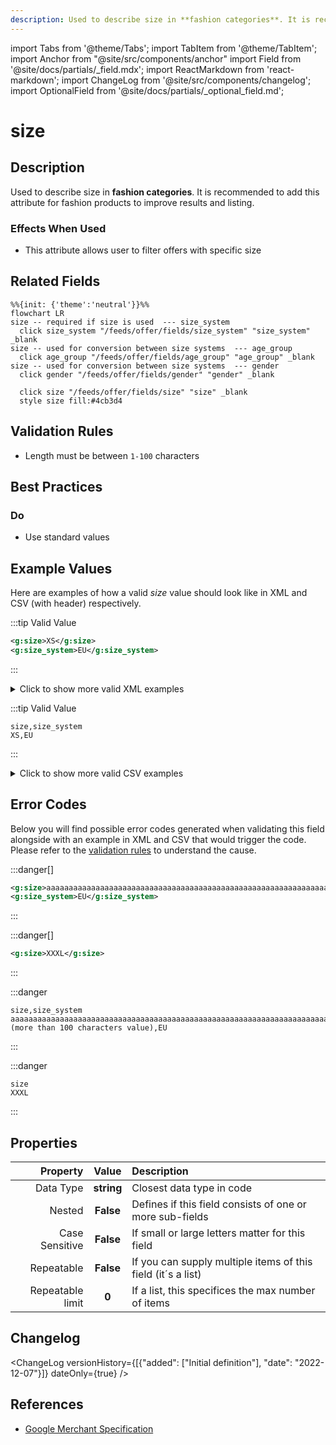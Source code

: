 ```yaml
---
description: Used to describe size in **fashion categories**. It is recommended to add this attribute for fashion products to improve results and listing.
---
```


import Tabs from '@theme/Tabs';
import TabItem from '@theme/TabItem';
import Anchor from "@site/src/components/anchor"
import Field from '@site/docs/partials/_field.mdx';
import ReactMarkdown from 'react-markdown';
import ChangeLog from '@site/src/components/changelog';
import OptionalField from '@site/docs/partials/_optional_field.md';

# size

<OptionalField/>

## Description

Used to describe size in **fashion categories**. It is recommended to add this attribute for fashion products to improve results and listing.



### Effects When Used

- This attribute allows user to filter offers with specific size





## Related Fields

```mermaid
%%{init: {'theme':'neutral'}}%%
flowchart LR
size -- required if size is used  --- size_system
  click size_system "/feeds/offer/fields/size_system" "size_system" _blank
size -- used for conversion between size systems  --- age_group
  click age_group "/feeds/offer/fields/age_group" "age_group" _blank
size -- used for conversion between size systems  --- gender
  click gender "/feeds/offer/fields/gender" "gender" _blank

  click size "/feeds/offer/fields/size" "size" _blank
  style size fill:#4cb3d4
```




## Validation Rules

- Length must be between `1-100` characters


## Best Practices


### Do

- Use standard values





## Example Values

Here are examples of how a valid *size* value  should look like in XML and CSV (with header) respectively.

<Tabs>
  <TabItem value="valid_xml" label="XML" default>

:::tip Valid Value

```xml
<g:size>XS</g:size>
<g:size_system>EU</g:size_system>
```

:::

<details>
  <summary>Click to show more valid XML examples</summary>
  <div>

```xml
<g:size>XS</g:size>
<g:size_system>EU</g:size_system>
```

```xml
<g:size>XXXL</g:size>
<g:size_system>EU</g:size_system>
```


  </div>
</details>

 </TabItem>
  <TabItem value="valid_csv" label="CSV">

:::tip Valid Value

```csv
size,size_system
XS,EU
```

:::

<details>
  <summary>Click to show more valid CSV examples</summary>
  <div>

```csv
size,size_system
XS,EU
```

```csv
size,size_system
XXXL,EU
```


  </div>
</details>

  </TabItem>
</Tabs>

## Error Codes

Below you will find possible error codes generated when validating this field alongside with an example in XML and CSV that would trigger the code. Please refer to the [validation rules](#validation-rules) to understand the cause.

<Tabs>
  <TabItem value="invalid_xml" label="XML" default>

:::danger[**<Anchor id="validation_invalid_length" title="validation_invalid_length" />**]


```xml
<g:size>aaaaaaaaaaaaaaaaaaaaaaaaaaaaaaaaaaaaaaaaaaaaaaaaaaaaaaaaaaaaaaaaaaaaaaaaaaaaaaaaaaaaaaaaaaaaaaaaaaaaa (more than 100 characters value)</g:size>
<g:size_system>EU</g:size_system>
```

:::

:::danger[**<Anchor id="validation_size_without_size_system" title="validation_size_without_size_system" />**]


```xml
<g:size>XXXL</g:size>
```

:::


 </TabItem>
  <TabItem value="invalid_csv" label="CSV">

:::danger <Anchor id="validation_invalid_length" title="validation_invalid_length" />

```csv
size,size_system
aaaaaaaaaaaaaaaaaaaaaaaaaaaaaaaaaaaaaaaaaaaaaaaaaaaaaaaaaaaaaaaaaaaaaaaaaaaaaaaaaaaaaaaaaaaaaaaaaaaaa (more than 100 characters value),EU
```

:::

:::danger <Anchor id="validation_size_without_size_system" title="validation_size_without_size_system" />

```csv
size
XXXL
```

:::


  </TabItem>
</Tabs>

## Properties

|     **Property** |         **Value**          | **Description**                                              |
|-----------------:|:--------------------------:|:-------------------------------------------------------------|
|        Data Type |    **string**     | Closest data type in code                                    |
|           Nested |      **False**      | Defines if this field consists of one or more sub-fields     |
|   Case Sensitive |  **False**  | If small or large letters matter for this field              |
|       Repeatable |    **False**    | If you can supply multiple items of this field (it´s a list) |
| Repeatable limit | **0** | If a list, this specifices the max number of items           |

## Changelog
<ChangeLog versionHistory={[{"added": ["Initial definition"], "date": "2022-12-07"}]} dateOnly={true} />

## References
- [Google Merchant Specification](https://support.google.com/merchants/answer/6324492)

